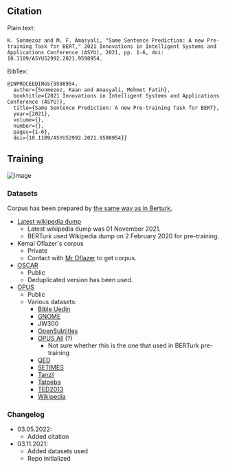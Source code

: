 ## Citation

Plain text:
```
K. Sonmezoz and M. F. Amasyali, "Same Sentence Prediction: A new Pre-training Task for BERT," 2021 Innovations in Intelligent Systems and Applications Conference (ASYU), 2021, pp. 1-6, doi: 10.1109/ASYU52992.2021.9598954.
```


BibTex:
```
@INPROCEEDINGS{9598954,
  author={Sonmezoz, Kaan and Amasyali, Mehmet Fatih},
  booktitle={2021 Innovations in Intelligent Systems and Applications Conference (ASYU)}, 
  title={Same Sentence Prediction: A new Pre-training Task for BERT}, 
  year={2021},
  volume={},
  number={},
  pages={1-6},
  doi={10.1109/ASYU52992.2021.9598954}}
```

## Training

![image](https://user-images.githubusercontent.com/25352036/166552317-79ef0c25-4f09-4da3-80a7-c42f560aa731.png)


### Datasets

Corpus has been prepared by [the same way as in Berturk.](https://github.com/stefan-it/turkish-bert/issues/28)

- [Latest wikipedia dump](https://dumps.wikimedia.org/trwiki/latest/trwiki-latest-pages-articles.xml.bz2)
  - Latest wikipedia dump was 01 November 2021.
  - BERTurk used Wikipedia dump on 2 February 2020 for pre-training. 
- Kemal Oflazer's corpus
  - Private
  - Contact with [Mr Oflazer](https://www.andrew.cmu.edu/user/ko/) to get corpus.  
- [OSCAR](https://oscar-corpus.com/post/oscar-2019/)
  - Public
  - Deduplicated version has been used.
- [OPUS](https://opus.nlpl.eu)
   - Public
   - Various datasets:   
     - [Bible Uedin](https://opus.nlpl.eu/bible-uedin.php)
     - [GNOME](https://opus.nlpl.eu/GNOME.php)
     - JW300
     - [OpenSubtitles](https://opus.nlpl.eu/OpenSubtitles.php)
     - [OPUS All](https://opus.nlpl.eu/opus-100.php) (?)
        - Not sure whether this is the one that used in BERTurk pre-training
     - [QED](https://opus.nlpl.eu/QED.php) 
     - [SETIMES](https://opus.nlpl.eu/SETIMES.php)
     - [Tanzil](https://opus.nlpl.eu/Tanzil.php)
     - [Tatoeba](https://opus.nlpl.eu/Tatoeba.php)
     - [TED2013](https://opus.nlpl.eu/TED2013.php)
     - [Wikipedia](https://opus.nlpl.eu/Wikipedia.php)


### Changelog

- 03.05.2022:
    - Added citation 
- 03.11.2021: 
    - Added datasets used
    - Repo initialized
